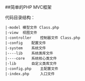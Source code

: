 ##简单的PHP MVC框架

代码目录结构：

    |-model 模型文件 Class.php
    |-view  视图文件
    |-controller    控制器文件 Class.php
    |-config    配置文件
    |-system    系统文件
    |----lib    系统类库文件
    |----core   系统核心类文件
    |-lib       自定义类库文件
    |-config.php    主配置文件
    |-index.php     入口文件
